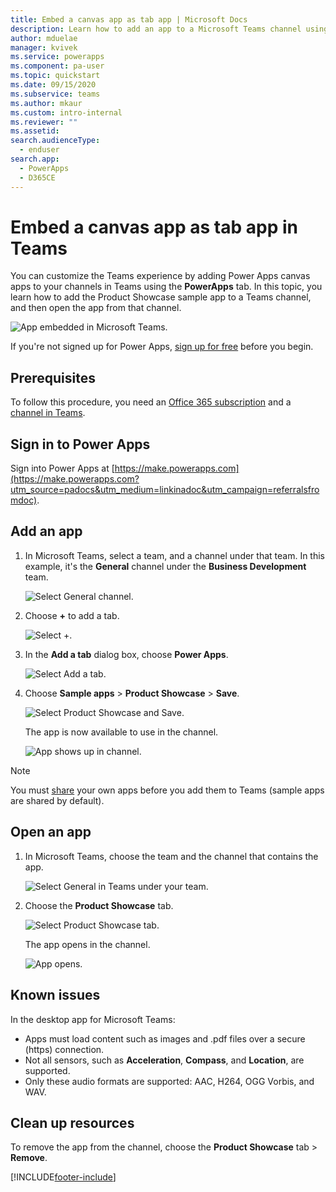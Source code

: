 ```yaml
---
title: Embed a canvas app as tab app | Microsoft Docs
description: Learn how to add an app to a Microsoft Teams channel using the PowerApps tab so that people you've shared the app with can open it in that channel.
author: mduelae
manager: kvivek
ms.service: powerapps
ms.component: pa-user
ms.topic: quickstart
ms.date: 09/15/2020
ms.subservice: teams
ms.author: mkaur
ms.custom: intro-internal
ms.reviewer: ""
ms.assetid: 
search.audienceType: 
  - enduser
search.app: 
  - PowerApps
  - D365CE
---
```


# Embed a canvas app as tab app in Teams

You can customize the Teams experience by adding Power Apps canvas apps to your channels in Teams using the **PowerApps** tab. In this topic, you learn how to add the Product Showcase sample app to a Teams channel, and then open the app from that channel. 

![App embedded in Microsoft Teams.](media/open-app-embedded-in-teams/embedded-app.png "App embedded in Microsoft Teams")

If you're not signed up for Power Apps, [sign up for free](https://make.powerapps.com/signup?redirect=marketing&email=) before you begin.

## Prerequisites

To follow this procedure, you need an [Office 365 subscription](https://signup.microsoft.com/Signup?OfferId=467eab54-127b-42d3-b046-3844b860bebf&dl=O365_BUSINESS_PREMIUM&ali=1) and a [channel in Teams](https://www.youtube.com/watch?v=he2f1quaR7M).

## Sign in to Power Apps

Sign into Power Apps at [https://make.powerapps.com](https://make.powerapps.com?utm_source=padocs&utm_medium=linkinadoc&utm_campaign=referralsfromdoc).

## Add an app

1. In Microsoft Teams, select a team, and a channel under that team. In this example, it's the **General** channel under the **Business Development** team.

    ![Select General channel.](media/open-app-embedded-in-teams/teams-select-channel.png "Select General channel")

2. Choose **+** to add a tab.

    ![Select +.](media/open-app-embedded-in-teams/teams-add-tab.png "Select +")

3. In the **Add a tab** dialog box, choose **Power Apps**.

    ![Select Add a tab.](media/open-app-embedded-in-teams/add-a-tab.png "Select Add a tab")

4. Choose **Sample apps** > **Product Showcase** > **Save**.

    ![Select Product Showcase and Save.](media/open-app-embedded-in-teams/select-an-app.png "Select Product Showcase and Save")

    The app is now available to use in the channel.

    ![App shows up in channel.](media/open-app-embedded-in-teams/app-in-channel.png "App shows up in channel")

> [!NOTE]
> You must [share](../maker/canvas-apps/share-app.md) your own apps before you add them to Teams (sample apps are shared by default).

## Open an app

1. In Microsoft Teams, choose the team and the channel that contains the app.

    ![Select General in Teams under your team.](media/open-app-embedded-in-teams/teams-select-channel.png "Select General in Teams under your team")

2. Choose the **Product Showcase** tab.

    ![Select Product Showcase tab.](media/open-app-embedded-in-teams/open-tab.png "Select Product Showcase tab")

    The app opens in the channel.

    ![App opens.](media/open-app-embedded-in-teams/app-in-channel.png "App opens")

## Known issues

In the desktop app for Microsoft Teams:

* Apps must load content such as images and .pdf files over a secure (https) connection.
* Not all sensors, such as **Acceleration**, **Compass**, and **Location**, are supported.
* Only these audio formats are supported: AAC, H264, OGG Vorbis, and WAV.

## Clean up resources

To remove the app from the channel, choose the **Product Showcase** tab > **Remove**.


[!INCLUDE[footer-include](../includes/footer-banner.md)]